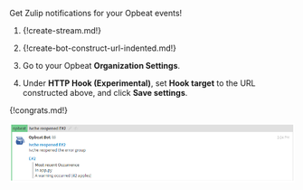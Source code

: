 Get Zulip notifications for your Opbeat events!

1. {!create-stream.md!}

1. {!create-bot-construct-url-indented.md!}

1. Go to your Opbeat **Organization Settings**.

1. Under **HTTP Hook (Experimental)**, set **Hook target**
   to the URL constructed above, and click **Save settings**.

{!congrats.md!}

![](/static/images/integrations/opbeat/001.png)
